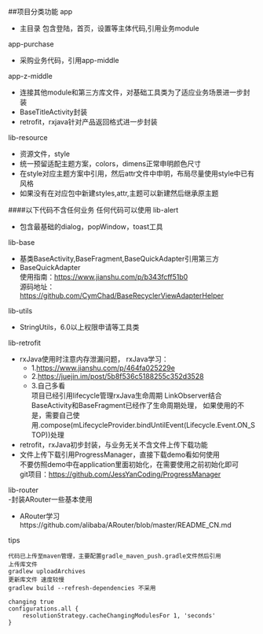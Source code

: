 ##项目分类功能
app  
- 主目录 包含登陆，首页，设置等主体代码,引用业务module



app-purchase                    
- 采购业务代码，引用app-middle



app-z-middle                    
- 连接其他module和第三方库文件，对基础工具类为了适应业务场景进一步封装
- BaseTitleActivity封装
- retrofit，rxjava针对产品返回格式进一步封装
    
lib-resource
- 资源文件，style
- 统一预留适配主题方案，colors，dimens正常申明颜色尺寸
- 在style对应主题方案中引用，然后attr文件中申明，布局尽量使用style中已有风格
- 如果没有在对应包中新建styles,attr,主题可以新建然后继承原主题


####以下代码不含任何业务 任何代码可以使用
lib-alert   
- 包含最基础的dialog，popWindow，toast工具
    
lib-base
- 基类BaseActivity,BaseFragment,BaseQuickAdapter引用第三方
- BaseQuickAdapter  
  使用指南：https://www.jianshu.com/p/b343fcff51b0  
  源码地址：https://github.com/CymChad/BaseRecyclerViewAdapterHelper


lib-utils
- StringUtils，6.0以上权限申请等工具类
    
lib-retrofit
- rxJava使用时注意内存泄漏问题，
    rxJava学习：
     - 1.https://www.jianshu.com/p/464fa025229e
     - 2.https://juejin.im/post/5b8f536c5188255c352d3528
     - 3.自己多看  
    项目已经引用lifecycle管理rxJava生命周期 
    LinkObserver结合BaseActivity和BaseFragment已经作了生命周期处理，
   如果使用的不是，需要自己使用.compose(mLifecycleProvider.<BaseResponse>bindUntilEvent(Lifecycle.Event.ON_STOP))处理
- retrofit，rxJava初步封装，与业务无关不含文件上传下载功能
- 文件上传下载引用ProgressManager，直接下载demo看如何使用  
  不要仿照demo中在application里面初始化，在需要使用之前初始化即可  
  git项目：https://github.com/JessYanCoding/ProgressManager 
  
  
lib-router  
-封装ARouter一些基本使用
- ARouter学习https://github.com/alibaba/ARouter/blob/master/README_CN.md
 
 tips
    
    代码已上传至maven管理，主要配置gradle_maven_push.gradle文件然后引用
    上传库文件
    gradlew uploadArchives
    更新库文件 速度较慢
    gradlew build --refresh-dependencies 不采用
    
    changing true
    configurations.all {
        resolutionStrategy.cacheChangingModulesFor 1, 'seconds'
    }
